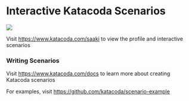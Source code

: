 # Interactive Katacoda Scenarios

[![](http://shields.katacoda.com/katacoda/saaki/count.svg)](https://www.katacoda.com/saaki "Get your profile on Katacoda.com")

Visit https://www.katacoda.com/saaki to view the profile and interactive scenarios

### Writing Scenarios
Visit https://www.katacoda.com/docs to learn more about creating Katacoda scenarios

For examples, visit https://github.com/katacoda/scenario-example
